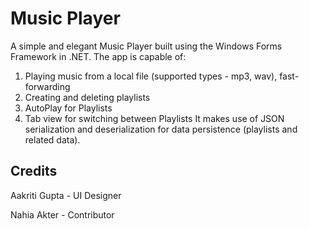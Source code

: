 # Music Player
A simple and elegant Music Player built using the Windows Forms Framework in .NET. The app is capable of:
  1. Playing music from a local file (supported types - mp3, wav), fast-forwarding
  2. Creating and deleting playlists
  3. AutoPlay for Playlists
  4. Tab view for switching between Playlists
It makes use of JSON serialization and deserialization for data persistence (playlists and related data).

## Credits
Aakriti Gupta - UI Designer

Nahia Akter - Contributor
